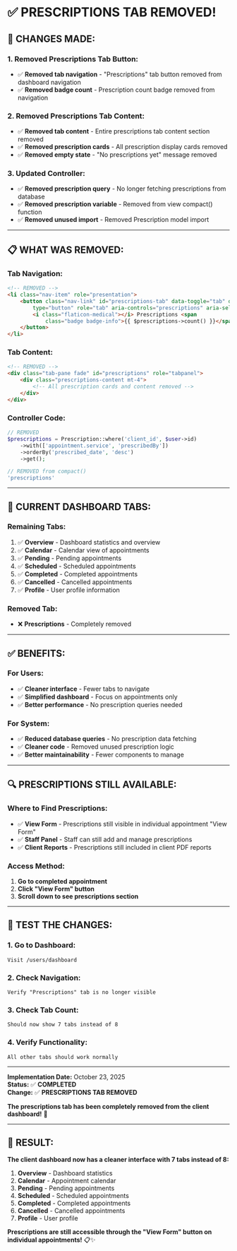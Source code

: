 # ✅ PRESCRIPTIONS TAB REMOVED!

## 🎯 **CHANGES MADE:**

### **1. Removed Prescriptions Tab Button:**
- ✅ **Removed tab navigation** - "Prescriptions" tab button removed from dashboard navigation
- ✅ **Removed badge count** - Prescription count badge removed from navigation

### **2. Removed Prescriptions Tab Content:**
- ✅ **Removed tab content** - Entire prescriptions tab content section removed
- ✅ **Removed prescription cards** - All prescription display cards removed
- ✅ **Removed empty state** - "No prescriptions yet" message removed

### **3. Updated Controller:**
- ✅ **Removed prescription query** - No longer fetching prescriptions from database
- ✅ **Removed prescription variable** - Removed from view compact() function
- ✅ **Removed unused import** - Removed Prescription model import

---

## 📋 **WHAT WAS REMOVED:**

### **Tab Navigation:**
```html
<!-- REMOVED -->
<li class="nav-item" role="presentation">
    <button class="nav-link" id="prescriptions-tab" data-toggle="tab" data-target="#prescriptions"
        type="button" role="tab" aria-controls="prescriptions" aria-selected="false">
        <i class="flaticon-medical"></i> Prescriptions <span
            class="badge badge-info">{{ $prescriptions->count() }}</span>
    </button>
</li>
```

### **Tab Content:**
```html
<!-- REMOVED -->
<div class="tab-pane fade" id="prescriptions" role="tabpanel">
    <div class="prescriptions-content mt-4">
        <!-- All prescription cards and content removed -->
    </div>
</div>
```

### **Controller Code:**
```php
// REMOVED
$prescriptions = Prescription::where('client_id', $user->id)
    ->with(['appointment.service', 'prescribedBy'])
    ->orderBy('prescribed_date', 'desc')
    ->get();

// REMOVED from compact()
'prescriptions'
```

---

## 🎯 **CURRENT DASHBOARD TABS:**

### **Remaining Tabs:**
1. ✅ **Overview** - Dashboard statistics and overview
2. ✅ **Calendar** - Calendar view of appointments
3. ✅ **Pending** - Pending appointments
4. ✅ **Scheduled** - Scheduled appointments
5. ✅ **Completed** - Completed appointments
6. ✅ **Cancelled** - Cancelled appointments
7. ✅ **Profile** - User profile information

### **Removed Tab:**
- ❌ **Prescriptions** - Completely removed

---

## ✅ **BENEFITS:**

### **For Users:**
- ✅ **Cleaner interface** - Fewer tabs to navigate
- ✅ **Simplified dashboard** - Focus on appointments only
- ✅ **Better performance** - No prescription queries needed

### **For System:**
- ✅ **Reduced database queries** - No prescription data fetching
- ✅ **Cleaner code** - Removed unused prescription logic
- ✅ **Better maintainability** - Fewer components to manage

---

## 🔍 **PRESCRIPTIONS STILL AVAILABLE:**

### **Where to Find Prescriptions:**
- ✅ **View Form** - Prescriptions still visible in individual appointment "View Form"
- ✅ **Staff Panel** - Staff can still add and manage prescriptions
- ✅ **Client Reports** - Prescriptions still included in client PDF reports

### **Access Method:**
1. **Go to completed appointment**
2. **Click "View Form" button**
3. **Scroll down to see prescriptions section**

---

## 🧪 **TEST THE CHANGES:**

### **1. Go to Dashboard:**
```
Visit /users/dashboard
```

### **2. Check Navigation:**
```
Verify "Prescriptions" tab is no longer visible
```

### **3. Check Tab Count:**
```
Should now show 7 tabs instead of 8
```

### **4. Verify Functionality:**
```
All other tabs should work normally
```

---

**Implementation Date:** October 23, 2025  
**Status:** ✅ **COMPLETED**  
**Change:** ✅ **PRESCRIPTIONS TAB REMOVED**  

**The prescriptions tab has been completely removed from the client dashboard!** 🎯

---

## 🚀 **RESULT:**

**The client dashboard now has a cleaner interface with 7 tabs instead of 8:**

1. **Overview** - Dashboard statistics
2. **Calendar** - Appointment calendar
3. **Pending** - Pending appointments
4. **Scheduled** - Scheduled appointments  
5. **Completed** - Completed appointments
6. **Cancelled** - Cancelled appointments
7. **Profile** - User profile

**Prescriptions are still accessible through the "View Form" button on individual appointments!** 📋✨









